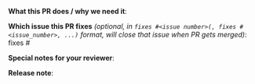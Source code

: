**What this PR does / why we need it**:

**Which issue this PR fixes** *(optional, in `fixes #<issue number>(, fixes #<issue_number>, ...)` format, will close that issue when PR gets merged)*: fixes #

**Special notes for your reviewer**:

**Release note**:
<!--  Steps to write your release note:
1. Enter your extended release note in the below block; leaving it blank means using the PR title as the release note. If no release note is required, just write `NONE`. 
-->
```release-note
```
